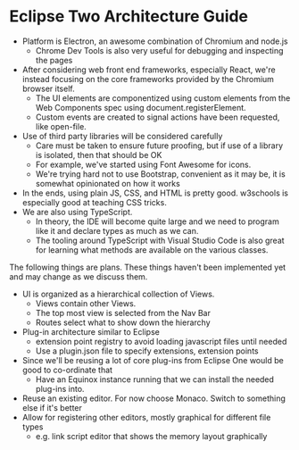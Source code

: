 # Eclipse Two Architecture Guide

- Platform is Electron, an awesome combination of Chromium and node.js
  - Chrome Dev Tools is also very useful for debugging and inspecting the pages
- After considering web front end frameworks, especially React, we're instead focusing on the core frameworks provided by the Chromium browser itself.
  - The UI elements are componentized using custom elements from the Web Components spec using document.registerElement.
  - Custom events are created to signal actions have been requested, like open-file.
- Use of third party libraries will be considered carefully
  - Care must be taken to ensure future proofing, but if use of a library is isolated, then that should be OK
  - For example, we've started using Font Awesome for icons.
  - We're trying hard not to use Bootstrap, convenient as it may be, it is somewhat opinionated on how it works
- In the ends, using plain JS, CSS, and HTML is pretty good. w3schools is especially good at teaching CSS tricks.
- We are also using TypeScript.
  - In theory, the IDE will become quite large and we need to program like it and declare types as much as we can.
  - The tooling around TypeScript with Visual Studio Code is also great for learning what methods are available on the various classes.

The following things are plans. These things haven't been implemented yet and may change as we discuss them.

- UI is organized as a hierarchical collection of Views.
  - Views contain other Views.
  - The top most view is selected from the Nav Bar
  - Routes select what to show down the hierarchy
- Plug-in architecture similar to Eclipse
  - extension point registry to avoid loading javascript files until needed
  - Use a plugin.json file to specify extensions, extension points
- Since we'll be reusing a lot of core plug-ins from Eclipse One would be good to co-ordinate that
  - Have an Equinox instance running that we can install the needed plug-ins into.
- Reuse an existing editor. For now choose Monaco. Switch to something else if it's better
- Allow for registering other editors, mostly graphical for different file types
  - e.g. link script editor that shows the memory layout graphically
